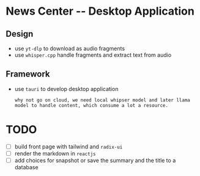 # News Center -- Desktop Application

## Design

- use `yt-dlp` to download as audio fragments
- use `whisper.cpp` handle fragments and extract text from audio

## Framework

- use `tauri` to develop desktop application

      why not go on cloud, we need local whipser model and later llama model to handle content, which consume a lot a resource.

# TODO

- [ ] build front page with tailwind and `radix-ui`
- [ ] render the markdown in `reactjs`
- [ ] add choices for snapshot or save the summary and the title to a database
